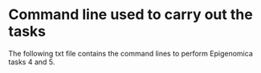 # Command line used to carry out the tasks

The following txt file contains the command lines to perform Epigenomica tasks 4 and 5.

